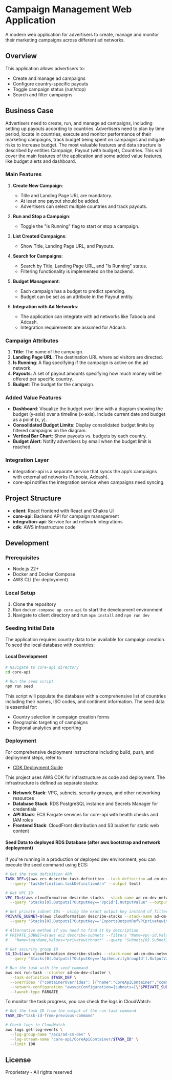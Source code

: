 # Campaign Management Web Application

A modern web application for advertisers to create, manage and monitor their marketing campaigns across different ad networks.

## Overview

This application allows advertisers to:
- Create and manage ad campaigns
- Configure country-specific payouts
- Toggle campaign status (run/stop)
- Search and filter campaigns

## Business Case
Advertisers need to create, run, and manage ad campaigns, including setting up payouts according to countries.
Advertisers need to plan by time period, locate in countries, execute and monitor performance of their marketing campaigns, track budget being spent on campaigns and mitigate risks to increase budget.
The most valuable features and data structure is described by entities Campaign, Payout (with budget), Countries. This will cover the main features of the application and some added value features, like budget alerts and dashboard.

### Main Features

1. **Create New Campaign**:
   - Title and Landing Page URL are mandatory.
   - At least one payout should be added.
   - Advertisers can select multiple countries and track payouts.

2. **Run and Stop a Campaign**:
   - Toggle the "Is Running" flag to start or stop a campaign.

3. **List Created Campaigns**:
   - Show Title, Landing Page URL, and Payouts.

4. **Search for Campaigns**:
   - Search by Title, Landing Page URL, and "Is Running" status.
   - Filtering functionality is implemented on the backend.

5. **Budget Management**:
   - Each campaign has a budget to predict spending.
   - Budget can be set as an attribute in the Payout entity.

6. **Integration with Ad Networks**:
   - The application can integrate with ad networks like Taboola and Adcash.
   - Integration requirements are assumed for Adcash.

### Campaign Attributes

1. **Title**: The name of the campaign.
2. **Landing Page URL**: The destination URL where ad visitors are directed.
3. **Is Running**: A flag specifying if the campaign is active on the ad network.
4. **Payouts**: A set of payout amounts specifying how much money will be offered per specific country.
5. **Budget**: The budget for the campaign.

### Added Value Features

- **Dashboard**: Visualize the budget over time with a diagram showing the budget (y-axis) over a timeline (x-axis). Include current date and budget as a point (x, y).
- **Consolidated Budget Limits**: Display consolidated budget limits by filtered campaigns on the diagram.
- **Vertical Bar Chart**: Show payouts vs. budgets by each country.
- **Budget Alert**: Notify advertisers by email when the budget limit is reached.

### Integration Layer

- integration-api is a separate service that syncs the app’s campaigns with external ad networks (Taboola, Adcash).
- core-api notifies the integration service when campaigns need syncing.

## Project Structure

- **client**: React frontend with React and Chakra UI
- **core-api**: Backend API for campaign management
- **integration-api**: Service for ad network integrations
- **cdk**: AWS infrastructure code

## Development

### Prerequisites
- Node.js 22+
- Docker and Docker Compose
- AWS CLI (for deployment)

### Local Setup
1. Clone the repository
2. Run `docker-compose up core-api` to start the development environment
3. Navigate to client directory and run `npm install` and `npm run dev`

### Seeding Initial Data

The application requires country data to be available for campaign creation. To seed the local database with countries:

#### Local Development
```bash
# Navigate to core-api directory
cd core-api

# Run the seed script
npm run seed
```
This script will populate the database with a comprehensive list of countries including their names, ISO codes, and continent information. The seed data is essential for:

- Country selection in campaign creation forms
- Geographic targeting of campaigns
- Regional analytics and reporting

### Deployment

For comprehensive deployment instructions including build, push, and deployment steps, refer to:
- [CDK Deployment Guide](./cdk/README.md)

This project uses AWS CDK for infrastructure as code and deployment. The infrastructure is defined as separate stacks:

- **Network Stack**: VPC, subnets, security groups, and other networking resources
- **Database Stack**: RDS PostgreSQL instance and Secrets Manager for credentials
- **API Stack**: ECS Fargate services for core-api with health checks and IAM roles
- **Frontend Stack**: CloudFront distribution and S3 bucket for static web content

#### Seed Data to deployed RDS Database (after aws bootstrap and network deployment)
If you're running in a production or deployed dev environment, you can execute the seed command using ECS:

```bash
# Get the task definition ARN
TASK_DEF=$(aws ecs describe-task-definition --task-definition ad-cm-dev-core-api \
  --query "taskDefinition.taskDefinitionArn" --output text)

# Get VPC ID
VPC_ID=$(aws cloudformation describe-stacks --stack-name ad-cm-dev-network \
  --query "Stacks[0].Outputs[?OutputKey=='VpcId'].OutputValue" --output text)

# Get private subnet IDs - using the exact output key instead of filtering by tag
PRIVATE_SUBNET=$(aws cloudformation describe-stacks --stack-name ad-cm-dev-network \
  --query "Stacks[0].Outputs[?OutputKey=='ExportsOutputRefVPCprivatewithnatSubnet1SubnetD2141BCFEE648F36'].OutputValue" --output text)

# Alternative method if you need to find it by description
# PRIVATE_SUBNET=$(aws ec2 describe-subnets --filters "Name=vpc-id,Values=$VPC_ID" \
#   "Name=tag:Name,Values=*privatewithnat*" --query "Subnets[0].SubnetId" --output text)

# Get security group ID
SG_ID=$(aws cloudformation describe-stacks --stack-name ad-cm-dev-network \
  --query "Stacks[0].Outputs[?OutputKey=='ApiSecurityGroupId'].OutputValue" --output text)

# Run the task with the seed command
aws ecs run-task --cluster ad-cm-dev-cluster \
  --task-definition $TASK_DEF \
  --overrides '{"containerOverrides": [{"name":"CoreApiContainer","command":["npm","run","seed"]}]}' \
  --network-configuration "awsvpcConfiguration={subnets=[\"$PRIVATE_SUBNET\"],securityGroups=[\"$SG_ID\"],assignPublicIp=DISABLED}" \
  --launch-type FARGATE
```
To monitor the task progress, you can check the logs in CloudWatch:

```bash
# Get the task ID from the output of the run-task command
TASK_ID="task-id-from-previous-command"

# Check logs in CloudWatch
aws logs get-log-events \
  --log-group-name "/ecs/ad-cm-dev" \
  --log-stream-name "core-api/CoreApiContainer/$TASK_ID" \
  --limit 100
```

## License

Proprietary - All rights reserved